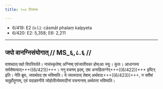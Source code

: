 ```yaml
---
title: १५४ टिप्पण्यः

---
```

- 6/419: E2 (v.l.): cāsmāt phalaṃ kalpyeta
- 6/420: E2: 5,358; E6: 2,211

____________________________________________


## जपो वानग्निसंयोगात् // MS_६,८.६ //

वाशब्दात् पक्षो विपरिवर्तते। नासंस्कृतेष्व् अग्निष्व् एवंजातीयका होम्ःआः स्युः। कुतः। आधानस्य सर्वशेषत्वात्+++({6/421})+++। ननु वचनम् इदम्, एषा अनाहिताग्नेर्+++({6/422})+++ इष्टिर् इति। नेति ब्रूमः, जपार्थवद एष भविष्यति। ये जपरूपास् तेषाम् अर्थवादः+++({6/423})+++, न सर्वेषां चतुर्होतॄणाम्, एवं यदाहवनीये जोहोतीत्येवमादीनां वचनानाम् अर्थवत्ता भविष्यति।
